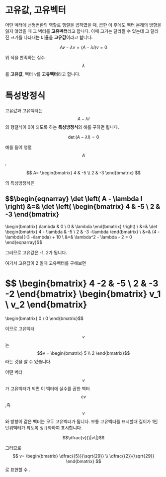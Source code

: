 
# 고유값, 고유벡터

어떤 벡터에 선형변환의 역할로 행렬을 곱하였을 때, 곱한 이 후에도 벡터 본래의 방향을 잃지 않았을 때 그 벡터를 **고유벡터**라고 합니다. 이때 크기는 달라질 수 있는데 그 달라진 크기를 나타내는 비율을 **고유값**이라고 합니다.

$$Av - \lambda v = (A - \lambda I) v = 0$$

위 식을 만족하는 실수 $$\lambda$$ 를 **고유값**, 벡터 $v$를 **고유벡터**라고 합니다.

# 특성방정식

고유값과 고유벡터는 $$A - \lambda I$$ 의 행렬식이 0이 되도록 하는 **특성방정식**의 해를 구하면 됩니다.

$$\det \left( A - \lambda I \right) = 0$$

예를 들어 행렬 $$A$$,

$$ A=
\begin{bmatrix}
4 & -5 \\
2 & -3
\end{bmatrix} $$

의 특성방정식은

$$\begin{eqnarray}
\det \left( A - \lambda I \right)
&=&
\det
\left(
\begin{bmatrix}
4 & -5 \\
2 & -3
\end{bmatrix}
-
\begin{bmatrix}
\lambda & 0 \\
0 & \lambda
\end{bmatrix}
\right)
\\
&=&
\det
\begin{bmatrix}
4 - \lambda & -5 \\
2 & -3 -\lambda
\end{bmatrix}
\\
&=& (4 - \lambda)(-3 -\lambda) + 10 \\
&=& \lambda^2 - \lambda - 2 = 0
\end{eqnarray}$$

그러므로 고유값은 -1, 2가 됩니다.

여기서 고유값이 2 일때 고유벡터를 구해보면

$$ \begin{bmatrix}
4 -2 & -5 \\
2 & -3 -2
\end{bmatrix}
\begin{bmatrix}
v_1  \\
v_2
\end{bmatrix}
=
\begin{bmatrix}
0  \\
0
\end{bmatrix}$$

이므로 고유벡터 $$v$$는
$$v =
\begin{bmatrix}
5  \\
2
\end{bmatrix}$$
라는 것을 알 수 있습니다.


어떤 벡터  $$v$$가 고유벡터가 되면 이 벡터에 실수를 곱한 벡터 $$cv$$ ,즉 $$v$$ 와 방향이 같은 벡터는 모두 고유벡터가 됩니다. 보통 고유벡터를 표시할때 길이가 1인 단위벡터가 되도록 정규화하여 표시합니다.

$$\dfrac{v}{\|v\|}$$

그러므로
$$
v=
\begin{bmatrix}
\dfrac{{5}}{\sqrt{29}}  \\
\dfrac{{2}}{\sqrt{29}}
\end{bmatrix}
$$
로 표현할 수 . 
